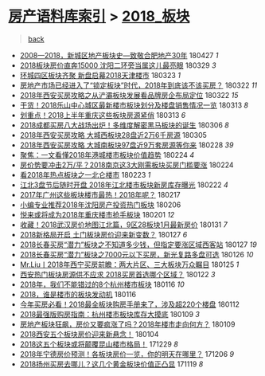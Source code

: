 [房产语料库索引](../../README.md)  > [2018_板块](2018_板块.md)
====
> [back](../README.md)

- [2008—2018，新城区地产板块史—致敬合肥地产30年](http://jkwz.applinzi.com/ittc/7096585538419295249.html#2008%E2%80%942018%EF%BC%8C%E6%96%B0%E5%9F%8E%E5%8C%BA%E5%9C%B0%E4%BA%A7%E6%9D%BF%E5%9D%97%E5%8F%B2%E2%80%94%E8%87%B4%E6%95%AC%E5%90%88%E8%82%A5%E5%9C%B0%E4%BA%A730%E5%B9%B4) 180427 *1* 
- [2018板块房价直奔15000 沈阳二环旁当属这儿最亮眼](http://jkwz.applinzi.com/ittc/7085829035299177482.html#2018%E6%9D%BF%E5%9D%97%E6%88%BF%E4%BB%B7%E7%9B%B4%E5%A5%9415000+%E6%B2%88%E9%98%B3%E4%BA%8C%E7%8E%AF%E6%97%81%E5%BD%93%E5%B1%9E%E8%BF%99%E5%84%BF%E6%9C%80%E4%BA%AE%E7%9C%BC) 180329 *3* 
- [环城四区板块齐聚 新盘启幕2018天津楼市](http://jkwz.applinzi.com/ittc/7083582167777281031.html#%E7%8E%AF%E5%9F%8E%E5%9B%9B%E5%8C%BA%E6%9D%BF%E5%9D%97%E9%BD%90%E8%81%9A+%E6%96%B0%E7%9B%98%E5%90%AF%E5%B9%952018%E5%A4%A9%E6%B4%A5%E6%A5%BC%E5%B8%82) 180323 *1* 
- [房地产市场已经进入了“锁定板块”时代，2018年到底该不该买房？](http://jkwz.applinzi.com/ittc/7083429880677270544.html#%E6%88%BF%E5%9C%B0%E4%BA%A7%E5%B8%82%E5%9C%BA%E5%B7%B2%E7%BB%8F%E8%BF%9B%E5%85%A5%E4%BA%86%E2%80%9C%E9%94%81%E5%AE%9A%E6%9D%BF%E5%9D%97%E2%80%9D%E6%97%B6%E4%BB%A3%EF%BC%8C2018%E5%B9%B4%E5%88%B0%E5%BA%95%E8%AF%A5%E4%B8%8D%E8%AF%A5%E4%B9%B0%E6%88%BF%EF%BC%9F) 180322 *11* 
- [2018年西安买房攻略之从浐灞板块发展看品牌房企布局定位](http://jkwz.applinzi.com/ittc/7083300947436766224.html#2018%E5%B9%B4%E8%A5%BF%E5%AE%89%E4%B9%B0%E6%88%BF%E6%94%BB%E7%95%A5%E4%B9%8B%E4%BB%8E%E6%B5%90%E7%81%9E%E6%9D%BF%E5%9D%97%E5%8F%91%E5%B1%95%E7%9C%8B%E5%93%81%E7%89%8C%E6%88%BF%E4%BC%81%E5%B8%83%E5%B1%80%E5%AE%9A%E4%BD%8D) 180322 *15* 
- [干货！2018乐山中心城区最新楼市板块划分及楼盘销售情况一览](http://jkwz.applinzi.com/ittc/7079960580737991690.html#%E5%B9%B2%E8%B4%A7%EF%BC%812018%E4%B9%90%E5%B1%B1%E4%B8%AD%E5%BF%83%E5%9F%8E%E5%8C%BA%E6%9C%80%E6%96%B0%E6%A5%BC%E5%B8%82%E6%9D%BF%E5%9D%97%E5%88%92%E5%88%86%E5%8F%8A%E6%A5%BC%E7%9B%98%E9%94%80%E5%94%AE%E6%83%85%E5%86%B5%E4%B8%80%E8%A7%88) 180313 *8* 
- [划重点！2018上半年重庆这些板块房源紧俏](http://jkwz.applinzi.com/ittc/7079742759768687622.html#%E5%88%92%E9%87%8D%E7%82%B9%EF%BC%812018%E4%B8%8A%E5%8D%8A%E5%B9%B4%E9%87%8D%E5%BA%86%E8%BF%99%E4%BA%9B%E6%9D%BF%E5%9D%97%E6%88%BF%E6%BA%90%E7%B4%A7%E4%BF%8F) 180313 *6* 
- [2018成都买房八大战场出炉！多维度解密黑马板块的诞生](http://jkwz.applinzi.com/ittc/7077309952106693642.html#2018%E6%88%90%E9%83%BD%E4%B9%B0%E6%88%BF%E5%85%AB%E5%A4%A7%E6%88%98%E5%9C%BA%E5%87%BA%E7%82%89%EF%BC%81%E5%A4%9A%E7%BB%B4%E5%BA%A6%E8%A7%A3%E5%AF%86%E9%BB%91%E9%A9%AC%E6%9D%BF%E5%9D%97%E7%9A%84%E8%AF%9E%E7%94%9F) 180306 *8* 
- [2018年西安买房攻略 大城西板块28盘近2万6千房源](http://jkwz.applinzi.com/ittc/7077046807316399114.html#2018%E5%B9%B4%E8%A5%BF%E5%AE%89%E4%B9%B0%E6%88%BF%E6%94%BB%E7%95%A5+%E5%A4%A7%E5%9F%8E%E8%A5%BF%E6%9D%BF%E5%9D%9728%E7%9B%98%E8%BF%912%E4%B8%876%E5%8D%83%E6%88%BF%E6%BA%90) 180305  
- [2018年西安买房攻略 大城南板块97盘近9万套房源等你来](http://jkwz.applinzi.com/ittc/7075110996232635402.html#2018%E5%B9%B4%E8%A5%BF%E5%AE%89%E4%B9%B0%E6%88%BF%E6%94%BB%E7%95%A5+%E5%A4%A7%E5%9F%8E%E5%8D%97%E6%9D%BF%E5%9D%9797%E7%9B%98%E8%BF%919%E4%B8%87%E5%A5%97%E6%88%BF%E6%BA%90%E7%AD%89%E4%BD%A0%E6%9D%A5) 180228 *39* 
- [聚焦：一文看懂2018年港城楼市板块价值趋势](http://jkwz.applinzi.com/ittc/7073599949495600144.html#%E8%81%9A%E7%84%A6%EF%BC%9A%E4%B8%80%E6%96%87%E7%9C%8B%E6%87%822018%E5%B9%B4%E6%B8%AF%E5%9F%8E%E6%A5%BC%E5%B8%82%E6%9D%BF%E5%9D%97%E4%BB%B7%E5%80%BC%E8%B6%8B%E5%8A%BF) 180224 *4* 
- [房价势要冲击2万/平？2018南京这3大刚需板块买房门槛要涨](http://jkwz.applinzi.com/ittc/7073578125990822929.html#%E6%88%BF%E4%BB%B7%E5%8A%BF%E8%A6%81%E5%86%B2%E5%87%BB2%E4%B8%87%2F%E5%B9%B3%EF%BC%9F2018%E5%8D%97%E4%BA%AC%E8%BF%993%E5%A4%A7%E5%88%9A%E9%9C%80%E6%9D%BF%E5%9D%97%E4%B9%B0%E6%88%BF%E9%97%A8%E6%A7%9B%E8%A6%81%E6%B6%A8) 180224  
- [看2018年热点板块之一北仑楼市](http://jkwz.applinzi.com/ittc/7073335708914025489.html#%E7%9C%8B2018%E5%B9%B4%E7%83%AD%E7%82%B9%E6%9D%BF%E5%9D%97%E4%B9%8B%E4%B8%80%E5%8C%97%E4%BB%91%E6%A5%BC%E5%B8%82) 180223 *1* 
- [江北3盘节后随时开盘 2018年江北楼市板块新房库存曝光](http://jkwz.applinzi.com/ittc/7072974984421311495.html#%E6%B1%9F%E5%8C%973%E7%9B%98%E8%8A%82%E5%90%8E%E9%9A%8F%E6%97%B6%E5%BC%80%E7%9B%98+2018%E5%B9%B4%E6%B1%9F%E5%8C%97%E6%A5%BC%E5%B8%82%E6%9D%BF%E5%9D%97%E6%96%B0%E6%88%BF%E5%BA%93%E5%AD%98%E6%9B%9D%E5%85%89) 180222 *4* 
- [2017年广州这些板块楼市最热！2018年呢？](http://jkwz.applinzi.com/ittc/7071095937139475472.html#2017%E5%B9%B4%E5%B9%BF%E5%B7%9E%E8%BF%99%E4%BA%9B%E6%9D%BF%E5%9D%97%E6%A5%BC%E5%B8%82%E6%9C%80%E7%83%AD%EF%BC%812018%E5%B9%B4%E5%91%A2%EF%BC%9F) 180217  
- [小编专业推荐2018年沈阳房产投资热门板块](http://jkwz.applinzi.com/ittc/7066904995742352400.html#%E5%B0%8F%E7%BC%96%E4%B8%93%E4%B8%9A%E6%8E%A8%E8%8D%902018%E5%B9%B4%E6%B2%88%E9%98%B3%E6%88%BF%E4%BA%A7%E6%8A%95%E8%B5%84%E7%83%AD%E9%97%A8%E6%9D%BF%E5%9D%97) 180206  
- [悦来或将成为2018年重庆楼市抢手板块](http://jkwz.applinzi.com/ittc/7065135935098717191.html#%E6%82%A6%E6%9D%A5%E6%88%96%E5%B0%86%E6%88%90%E4%B8%BA2018%E5%B9%B4%E9%87%8D%E5%BA%86%E6%A5%BC%E5%B8%82%E6%8A%A2%E6%89%8B%E6%9D%BF%E5%9D%97) 180201 *12* 
- [收藏！2018武汉房价地图江北篇，9区28板块1月最新房价](http://jkwz.applinzi.com/ittc/7064657198527808518.html#%E6%94%B6%E8%97%8F%EF%BC%812018%E6%AD%A6%E6%B1%89%E6%88%BF%E4%BB%B7%E5%9C%B0%E5%9B%BE%E6%B1%9F%E5%8C%97%E7%AF%87%EF%BC%8C9%E5%8C%BA28%E6%9D%BF%E5%9D%971%E6%9C%88%E6%9C%80%E6%96%B0%E6%88%BF%E4%BB%B7) 180131 *7* 
- [2018新格局开启 土门板块房价迎来新变数？](http://jkwz.applinzi.com/ittc/7062917720331256838.html#2018%E6%96%B0%E6%A0%BC%E5%B1%80%E5%BC%80%E5%90%AF+%E5%9C%9F%E9%97%A8%E6%9D%BF%E5%9D%97%E6%88%BF%E4%BB%B7%E8%BF%8E%E6%9D%A5%E6%96%B0%E5%8F%98%E6%95%B0%EF%BC%9F) 180127 *6* 
- [2018长春买房“潜力”板块之不知道多少钱，但指定要涨区域西客站](http://jkwz.applinzi.com/ittc/7062846635623580679.html#2018%E9%95%BF%E6%98%A5%E4%B9%B0%E6%88%BF%E2%80%9C%E6%BD%9C%E5%8A%9B%E2%80%9D%E6%9D%BF%E5%9D%97%E4%B9%8B%E4%B8%8D%E7%9F%A5%E9%81%93%E5%A4%9A%E5%B0%91%E9%92%B1%EF%BC%8C%E4%BD%86%E6%8C%87%E5%AE%9A%E8%A6%81%E6%B6%A8%E5%8C%BA%E5%9F%9F%E8%A5%BF%E5%AE%A2%E7%AB%99) 180127 *19* 
- [2018长春买房“潜力”板块之7000元以下买房，新光复路多盘可选](http://jkwz.applinzi.com/ittc/7062844690385077254.html#2018%E9%95%BF%E6%98%A5%E4%B9%B0%E6%88%BF%E2%80%9C%E6%BD%9C%E5%8A%9B%E2%80%9D%E6%9D%BF%E5%9D%97%E4%B9%8B7000%E5%85%83%E4%BB%A5%E4%B8%8B%E4%B9%B0%E6%88%BF%EF%BC%8C%E6%96%B0%E5%85%89%E5%A4%8D%E8%B7%AF%E5%A4%9A%E7%9B%98%E5%8F%AF%E9%80%89) 180126 *10* 
- [Mr.Liu丨2018年西宁买房前瞻：两大片区、三大板块万众瞩目](http://jkwz.applinzi.com/ittc/7062652452883399696.html#Mr.Liu%E4%B8%A82018%E5%B9%B4%E8%A5%BF%E5%AE%81%E4%B9%B0%E6%88%BF%E5%89%8D%E7%9E%BB%EF%BC%9A%E4%B8%A4%E5%A4%A7%E7%89%87%E5%8C%BA%E3%80%81%E4%B8%89%E5%A4%A7%E6%9D%BF%E5%9D%97%E4%B8%87%E4%BC%97%E7%9E%A9%E7%9B%AE) 180125 *1* 
- [西安热门板块房源供不应求 2018买房首选哪个区域？](http://jkwz.applinzi.com/ittc/7061473703429145610.html#%E8%A5%BF%E5%AE%89%E7%83%AD%E9%97%A8%E6%9D%BF%E5%9D%97%E6%88%BF%E6%BA%90%E4%BE%9B%E4%B8%8D%E5%BA%94%E6%B1%82+2018%E4%B9%B0%E6%88%BF%E9%A6%96%E9%80%89%E5%93%AA%E4%B8%AA%E5%8C%BA%E5%9F%9F%EF%BC%9F) 180122 *3* 
- [2018年，我们不能错过的8个杭州楼市板块](http://jkwz.applinzi.com/ittc/7059306474440754186.html#2018%E5%B9%B4%EF%BC%8C%E6%88%91%E4%BB%AC%E4%B8%8D%E8%83%BD%E9%94%99%E8%BF%87%E7%9A%848%E4%B8%AA%E6%9D%AD%E5%B7%9E%E6%A5%BC%E5%B8%82%E6%9D%BF%E5%9D%97) 180116 *10* 
- [2018，谁是楼市的板块发动机](http://jkwz.applinzi.com/ittc/7059195159797826566.html#2018%EF%BC%8C%E8%B0%81%E6%98%AF%E6%A5%BC%E5%B8%82%E7%9A%84%E6%9D%BF%E5%9D%97%E5%8F%91%E5%8A%A8%E6%9C%BA) 180116  
- [今年买房必看！2018最全板块购房手册来了，涉及超220个楼盘](http://jkwz.applinzi.com/ittc/7057621819425555467.html#%E4%BB%8A%E5%B9%B4%E4%B9%B0%E6%88%BF%E5%BF%85%E7%9C%8B%EF%BC%812018%E6%9C%80%E5%85%A8%E6%9D%BF%E5%9D%97%E8%B4%AD%E6%88%BF%E6%89%8B%E5%86%8C%E6%9D%A5%E4%BA%86%EF%BC%8C%E6%B6%89%E5%8F%8A%E8%B6%85220%E4%B8%AA%E6%A5%BC%E7%9B%98) 180112  
- [2018最强版购房指南：杭州楼市板块库存大摸底](http://jkwz.applinzi.com/ittc/7056573019328087057.html#2018%E6%9C%80%E5%BC%BA%E7%89%88%E8%B4%AD%E6%88%BF%E6%8C%87%E5%8D%97%EF%BC%9A%E6%9D%AD%E5%B7%9E%E6%A5%BC%E5%B8%82%E6%9D%BF%E5%9D%97%E5%BA%93%E5%AD%98%E5%A4%A7%E6%91%B8%E5%BA%95) 180109 *3* 
- [房地产板块狂飙，房价又要疯涨了吗？2018年楼市走向何方？](http://jkwz.applinzi.com/ittc/7056513821647045649.html#%E6%88%BF%E5%9C%B0%E4%BA%A7%E6%9D%BF%E5%9D%97%E7%8B%82%E9%A3%99%EF%BC%8C%E6%88%BF%E4%BB%B7%E5%8F%88%E8%A6%81%E7%96%AF%E6%B6%A8%E4%BA%86%E5%90%97%EF%BC%9F2018%E5%B9%B4%E6%A5%BC%E5%B8%82%E8%B5%B0%E5%90%91%E4%BD%95%E6%96%B9%EF%BC%9F) 180109  
- [2018西安五个板块房价迎来新悬念！](http://jkwz.applinzi.com/ittc/7054726334264116234.html#2018%E8%A5%BF%E5%AE%89%E4%BA%94%E4%B8%AA%E6%9D%BF%E5%9D%97%E6%88%BF%E4%BB%B7%E8%BF%8E%E6%9D%A5%E6%96%B0%E6%82%AC%E5%BF%B5%EF%BC%81) 180104  
- [2018这五个板块或将颠覆昆山楼市格局！](http://jkwz.applinzi.com/ittc/7052429836776113168.html#2018%E8%BF%99%E4%BA%94%E4%B8%AA%E6%9D%BF%E5%9D%97%E6%88%96%E5%B0%86%E9%A2%A0%E8%A6%86%E6%98%86%E5%B1%B1%E6%A5%BC%E5%B8%82%E6%A0%BC%E5%B1%80%EF%BC%81) 171229 *8* 
- [2018年宁德房价预测！各板块房价一览，你的明天在哪里？](http://jkwz.applinzi.com/ittc/7044015090792137745.html#2018%E5%B9%B4%E5%AE%81%E5%BE%B7%E6%88%BF%E4%BB%B7%E9%A2%84%E6%B5%8B%EF%BC%81%E5%90%84%E6%9D%BF%E5%9D%97%E6%88%BF%E4%BB%B7%E4%B8%80%E8%A7%88%EF%BC%8C%E4%BD%A0%E7%9A%84%E6%98%8E%E5%A4%A9%E5%9C%A8%E5%93%AA%E9%87%8C%EF%BC%9F) 171206 *9* 
- [2018扬州买房去哪儿？这几个黄金板块价值正凸显](http://jkwz.applinzi.com/ittc/7037691727022916625.html#2018%E6%89%AC%E5%B7%9E%E4%B9%B0%E6%88%BF%E5%8E%BB%E5%93%AA%E5%84%BF%EF%BC%9F%E8%BF%99%E5%87%A0%E4%B8%AA%E9%BB%84%E9%87%91%E6%9D%BF%E5%9D%97%E4%BB%B7%E5%80%BC%E6%AD%A3%E5%87%B8%E6%98%BE) 171119 *8* 
